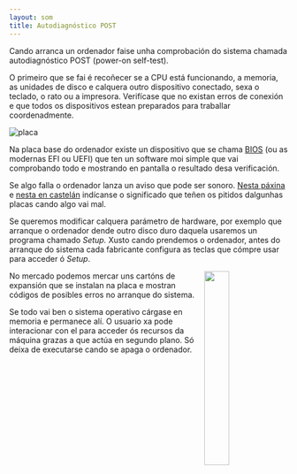 ```yaml
---
layout: som
title: Autodiagnóstico POST
---
```



Cando arranca un ordenador faise unha comprobación do sistema chamada autodiagnóstico POST (power-on self-test).

O primeiro que se fai é  recoñecer se a CPU está funcionando, a memoria, as unidades de disco e calquera outro dispositivo conectado, sexa o teclado, o rato ou a impresora. Verifícase que no existan erros de conexión e que todos os dispositivos estean preparados para traballar coordenadmente.



 <img alt="placa" src="http://www.howtogeek.com/wp-content/uploads/2011/03/650x300xbanner11.png.pagespeed.gp+jp+jw+pj+js+rj+rp+rw+ri+cp+md.ic.ArQADmzm7i.png"/>
 
 Na placa base do ordenador existe un dispositivo que se chama [BIOS](http://www.tiendasinformatica.info/wiki/bios.html) (ou as modernas EFI ou UEFI) que ten un software moi simple que vai comprobando todo e mostrando en pantalla o resultado desa verificación.

Se algo falla o ordenador lanza un aviso que pode ser sonoro. [Nesta páxina](http://www.computerhope.com/beep.htm) e
[nesta en castelán](http://www.itespresso.es/interpreta-los-sonidos-de-la-placa-base-37461.html)
indícanse o significado que teñen os  pitidos dalgunhas placas cando algo vai mal.

Se queremos modificar calquera parámetro de hardware, por exemplo que arranque o ordenador dende outro disco duro daquela usaremos un programa chamado *Setup.* Xusto cando prendemos o ordenador, antes do arranque do sistema cada fabricante configura as teclas que cómpre usar para acceder ó *Setup*.

 <img style="float: right;" width="30%" src="https://upload.wikimedia.org/wikipedia/commons/f/f4/POST_card_98usd.jpg"/>
No mercado podemos mercar uns cartóns de expansión que se instalan na placa e mostran códigos de posibles erros no arranque do sistema.


Se todo vai ben o sistema operativo cárgase en memoria e permanece alí. O usuario xa pode interacionar con el para acceder ós recursos da máquina grazas a que actúa en segundo plano. Só deixa de executarse cando se apaga o ordenador.
